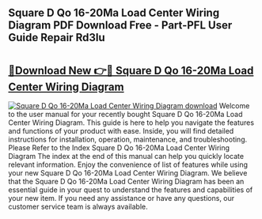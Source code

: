 ## Square D Qo 16-20Ma Load Center Wiring Diagram PDF Download Free - Part-PFL User Guide Repair Rd3Iu

# <h2><a href="http://dfkcdhr.blite.top/?on=Square+D+Qo+16-20Ma+Load+Center+Wiring+Diagram">🔗Download New 👉🔴 Square D Qo 16-20Ma Load Center Wiring Diagram</a></h2>

[![Square D Qo 16-20Ma Load Center Wiring Diagram download](https://i.imgur.com/lujVjoI.png)](http://dfkcdhr.blite.top/?on=Square+D+Qo+16-20Ma+Load+Center+Wiring+Diagram)
Welcome to the user manual for your recently bought Square D Qo 16-20Ma Load Center Wiring Diagram. This guide is here to help you navigate the features and functions of your product with ease. Inside, you will find detailed instructions for installation, operation, maintenance, and troubleshooting. Please Refer to the Index Square D Qo 16-20Ma Load Center Wiring Diagram The index at the end of this manual can help you quickly locate relevant information. Enjoy the convenience of list of features while using your new Square D Qo 16-20Ma Load Center Wiring Diagram. We believe that the Square D Qo 16-20Ma Load Center Wiring Diagram has been an essential guide in your quest to understand the features and capabilities of your new item. If you need any assistance or have any questions, our customer service team is always available.
